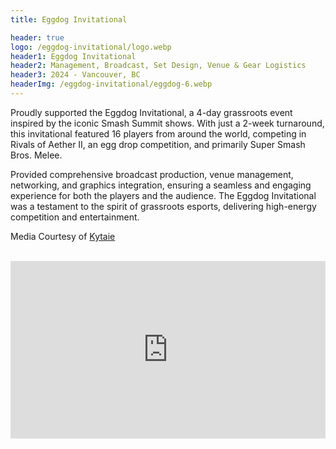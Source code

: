 ```yaml
---
title: Eggdog Invitational

header: true
logo: /eggdog-invitational/logo.webp
header1: Eggdog Invitational
header2: Management, Broadcast, Set Design, Venue & Gear Logistics
header3: 2024 - Vancouver, BC
headerImg: /eggdog-invitational/eggdog-6.webp
---
```


<script language='ts' setup>
import ImageViewer from "../.vitepress/components/ImageViewer.vue";
</script>

Proudly supported the Eggdog Invitational, a 4-day grassroots event inspired by the iconic Smash Summit shows. With just a 2-week turnaround, this invitational featured 16 players from around the world, competing in Rivals of Aether II, an egg drop competition, and primarily Super Smash Bros. Melee.

Provided comprehensive broadcast production, venue management, networking, and graphics integration, ensuring a seamless and engaging experience for both the players and the audience. The Eggdog Invitational was a testament to the spirit of grassroots esports, delivering high-energy competition and entertainment.

<ImageViewer :images="[
    { url: '/eggdog-invitational/eggdog-1.webp', alt: '' },
    { url: '/eggdog-invitational/eggdog-2.webp', alt: '' },
    { url: '/eggdog-invitational/eggdog-3.webp', alt: '' },
    { url: '/eggdog-invitational/eggdog-4.webp', alt: '' },
    { url: '/eggdog-invitational/eggdog-5.webp', alt: '' },
    { url: '/eggdog-invitational/eggdog-6.webp', alt: '' },
    { url: '/eggdog-invitational/eggdog-7.webp', alt: '' },
    { url: '/eggdog-invitational/eggdog-8.webp', alt: '' },
]" />

Media Courtesy of [Kytaie](https://x.com/kytaie?s=21&t=YfMluDSN_0veIN_0BNR1Pg)

<br>

<iframe style="aspect-ratio: 16 / 9;" width="100%" height="auto" src="https://www.youtube.com/embed/A3kUvEd9qZo?si=UAxqUBc8GTUeAUXN" title="YouTube video player" frameborder="0" allow="accelerometer; autoplay; clipboard-write; encrypted-media; gyroscope; picture-in-picture; web-share" referrerpolicy="strict-origin-when-cross-origin" allowfullscreen></iframe>